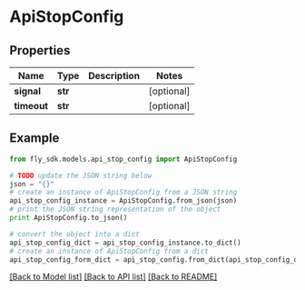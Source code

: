 # ApiStopConfig


## Properties

Name | Type | Description | Notes
------------ | ------------- | ------------- | -------------
**signal** | **str** |  | [optional] 
**timeout** | **str** |  | [optional] 

## Example

```python
from fly_sdk.models.api_stop_config import ApiStopConfig

# TODO update the JSON string below
json = "{}"
# create an instance of ApiStopConfig from a JSON string
api_stop_config_instance = ApiStopConfig.from_json(json)
# print the JSON string representation of the object
print ApiStopConfig.to_json()

# convert the object into a dict
api_stop_config_dict = api_stop_config_instance.to_dict()
# create an instance of ApiStopConfig from a dict
api_stop_config_form_dict = api_stop_config.from_dict(api_stop_config_dict)
```
[[Back to Model list]](../README.md#documentation-for-models) [[Back to API list]](../README.md#documentation-for-api-endpoints) [[Back to README]](../README.md)


